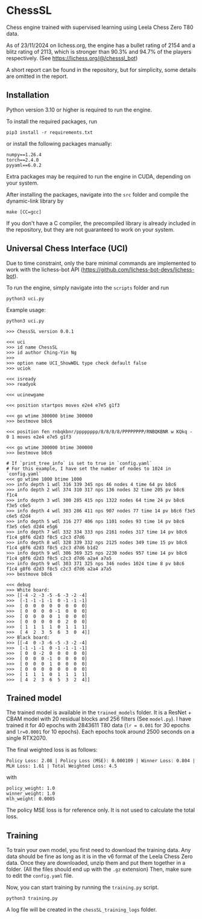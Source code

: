 # ChessSL
Chess engine trained with supervised learning using Leela Chess Zero T80 data.

As of 23/11/2024 on lichess.org, the engine has a bullet rating of 2154 and a blitz rating of 2113, which is stronger than 90.3% and 94.7% of the players respectively.
(See https://lichess.org/@/chesssl_bot) 

A short report can be found in the repository, but for simplicity, some details are omitted in the report.

## Installation
Python version 3.10 or higher is required to run the engine.

To install the required packages, run
```
pip3 install -r requirements.txt
```
or install the following packages manually:
```
numpy==1.26.4
torch==2.4.0
pyyaml==6.0.2
```
Extra packages may be required to run the engine in CUDA, depending on your system. 

After installing the packages, navigate into the `src` folder and compile the dynamic-link library by 
```
make [CC=gcc]
```
If you don't have a C compiler, the precompiled library is already included in the repository,
but they are not guaranteed to work on your system.

## Universal Chess Interface (UCI)
Due to time constraint, only the bare minimal commands are implemented to work with the lichess-bot API (https://github.com/lichess-bot-devs/lichess-bot).

To run the engine, simply navigate into the `scripts` folder and run
```
python3 uci.py
```

Example usage:
```
python3 uci.py

>>> ChessSL version 0.0.1

<<< uci
>>> id name ChessSL
>>> id author Ching-Yin Ng
>>>
>>> option name UCI_ShowWDL type check default false
>>> uciok

<<< isready
>>> readyok

<<< ucinewgame

<<< position startpos moves e2e4 e7e5 g1f3

<<< go wtime 300000 btime 300000 
>>> bestmove b8c6

<<< position fen rnbqkbnr/pppppppp/8/8/8/8/PPPPPPPP/RNBQKBNR w KQkq - 0 1 moves e2e4 e7e5 g1f3

<<< go wtime 300000 btime 300000 
>>> bestmove b8c6

# If `print_tree_info` is set to true in `config.yaml`
# For this example, I have set the number of nodes to 1024 in `config.yaml`
<<< go wtime 1000 btime 1000 
>>> info depth 1 wdl 316 339 345 nps 46 nodes 4 time 64 pv b8c6 
>>> info depth 2 wdl 374 310 317 nps 136 nodes 32 time 205 pv b8c6 f1c4 
>>> info depth 3 wdl 300 285 415 nps 1322 nodes 64 time 24 pv b8c6 f3e5 c6e5 
>>> info depth 4 wdl 303 286 411 nps 907 nodes 77 time 14 pv b8c6 f3e5 c6e5 d2d4 
>>> info depth 5 wdl 316 277 406 nps 1101 nodes 93 time 14 pv b8c6 f3e5 c6e5 d2d4 e5g6 
>>> info depth 7 wdl 332 334 333 nps 2161 nodes 317 time 14 pv b8c6 f1c4 g8f6 d2d3 f8c5 c2c3 d7d6 
>>> info depth 8 wdl 328 339 332 nps 2125 nodes 349 time 15 pv b8c6 f1c4 g8f6 d2d3 f8c5 c2c3 d7d6 b1d2 
>>> info depth 9 wdl 306 369 325 nps 2230 nodes 957 time 14 pv b8c6 f1c4 g8f6 d2d3 f8c5 c2c3 d7d6 a2a4 a7a5 
>>> info depth 9 wdl 303 371 325 nps 346 nodes 1024 time 8 pv b8c6 f1c4 g8f6 d2d3 f8c5 c2c3 d7d6 a2a4 a7a5 
>>> bestmove b8c6

<<< debug
>>> White board:
>>> [[-4 -2 -3 -5 -6 -3 -2 -4]
>>>  [-1 -1 -1 -1  0 -1 -1 -1]
>>>  [ 0  0  0  0  0  0  0  0]
>>>  [ 0  0  0  0 -1  0  0  0]
>>>  [ 0  0  0  0  1  0  0  0]
>>>  [ 0  0  0  0  0  2  0  0]
>>>  [ 1  1  1  1  0  1  1  1]
>>>  [ 4  2  3  5  6  3  0  4]]
>>> Black board:
>>> [[-4  0 -3 -6 -5 -3 -2 -4]
>>>  [-1 -1 -1  0 -1 -1 -1 -1]
>>>  [ 0  0 -2  0  0  0  0  0]
>>>  [ 0  0  0 -1  0  0  0  0]
>>>  [ 0  0  0  1  0  0  0  0]
>>>  [ 0  0  0  0  0  0  0  0]
>>>  [ 1  1  1  0  1  1  1  1]
>>>  [ 4  2  3  6  5  3  2  4]]
```


## Trained model
The trained model is available in the `trained_models` folder.
It is a ResNet + CBAM model with 20 residual blocks and 256 filters (See `model.py`).
I have trained it for 40 epochs with 2843611 T80 data (`lr = 0.001` for 30 epochs and `lr=0.0001` for 10 epochs). Each epochs took around 2500 seconds on a single RTX2070.

The final weighted loss is as follows:
```
Policy Loss: 2.08 | Policy Loss (MSE): 0.000109 | Winner Loss: 0.804 | MLH Loss: 1.61 | Total Weighted Loss: 4.5
```
with
```
policy_weight: 1.0
winner_weight: 1.0
mlh_weight: 0.0005
```
The policy MSE loss is for reference only. It is not used to calculate the total loss.

## Training
To train your own model, you first need to download the training data. Any data should be fine as long as it is in the v6 format of the Leela Chess Zero data. 
Once they are downloaded, unzip them and put them together in a folder. (All the files should end up with the `.gz` extension)
Then, make sure to edit the `config.yaml` file.

Now, you can start training by running the `training.py` script.
```
python3 training.py
```
A log file will be created in the `chessSL_training_logs` folder.